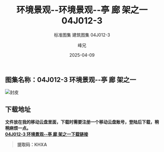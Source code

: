 ﻿---
layout:     post
title:      环境景观--环境景观--亭 廊  架之一  04J012-3
subtitle:   标准图集 建筑图集  04J012-3
date:       2025-04-09
author:     峰兄
header-img: img/the-first.png
catalog: true
tags:
- 建筑图集
- 04J012-3
- 标准图集
---
## 图集名称：04J012-3 环境景观--亭 廊  架之一 
![封皮][1]

## 下载地址 ##
**文件放在我的移动云盘里面，下载时需要注册一个移动云盘账号，登陆后下载，稍稍麻烦一点。**  
[**04J012-3 环境景观--亭 廊  架之一下载链接** ][2]

> **提取码：KHXA**


  [1]: https://pic1.imgdb.cn/item/67f62c3c88c538a9b5c7767d.jpg
  [2]: https://caiyun.139.com/m/i?105Cq939r4XX
